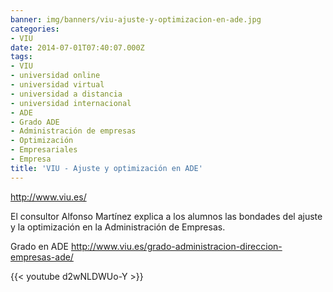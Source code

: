 ```yaml
---
banner: img/banners/viu-ajuste-y-optimizacion-en-ade.jpg
categories:
- VIU
date: 2014-07-01T07:40:07.000Z
tags:
- VIU
- universidad online
- universidad virtual
- universidad a distancia
- universidad internacional
- ADE
- Grado ADE
- Administración de empresas
- Optimización
- Empresariales
- Empresa
title: 'VIU - Ajuste y optimización en ADE'
---
```


http://www.viu.es/

El consultor Alfonso Martínez explica a los alumnos las bondades del ajuste y la optimización en la Administración de Empresas. 

Grado en ADE
http://www.viu.es/grado-administracion-direccion-empresas-ade/

{{< youtube d2wNLDWUo-Y >}}
